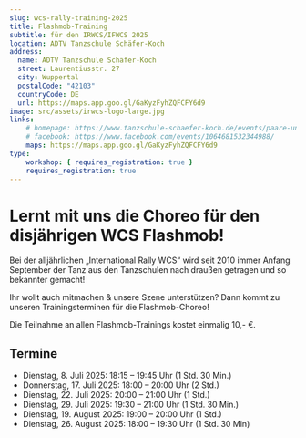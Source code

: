 ```yaml
---
slug: wcs-rally-training-2025
title: Flashmob-Training
subtitle: für den IRWCS/IFWCS 2025
location: ADTV Tanzschule Schäfer-Koch
address:
  name: ADTV Tanzschule Schäfer-Koch
  street: Laurentiusstr. 27
  city: Wuppertal
  postalCode: "42103"
  countryCode: DE
  url: https://maps.app.goo.gl/GaKyzFyhZQFCFY6d9
image: src/assets/irwcs-logo-large.jpg
links:
    # homepage: https://www.tanzschule-schaefer-koch.de/events/paare-und-singles/
    # facebook: https://www.facebook.com/events/1064681532344988/
    maps: https://maps.app.goo.gl/GaKyzFyhZQFCFY6d9
type:
    workshop: { requires_registration: true }
    requires_registration: true
---
```


# Lernt mit uns die Choreo für den disjährigen WCS Flashmob!
Bei der alljährlichen „International Rally WCS“ wird seit 2010 immer Anfang September der Tanz aus den Tanzschulen nach draußen getragen und so bekannter gemacht!

Ihr wollt auch mitmachen & unsere Szene unterstützen?
Dann kommt zu unseren Trainingsterminen für die Flashmob-Choreo!

Die Teilnahme an allen Flashmob-Trainings kostet einmalig 10,- €.

## Termine

- Dienstag, 8. Juli 2025: 18:15 – 19:45 Uhr (1 Std. 30 Min.)
- Donnerstag, 17. Juli 2025: 18:00 – 20:00 Uhr (2 Std.)
- Dienstag, 22. Juli 2025: 20:00 – 21:00 Uhr (1 Std.)
- Dienstag, 29. Juli 2025: 19:30 – 21:00 Uhr (1 Std. 30 Min.)
- Dienstag, 19. August 2025: 19:00 – 20:00 Uhr (1 Std.)
- Dienstag, 26. August 2025: 18:00 – 19:30 Uhr (1 Std. 30 Min)
